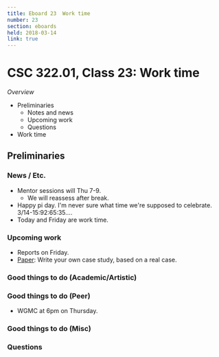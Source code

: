 ```yaml
---
title: Eboard 23  Work time
number: 23
section: eboards
held: 2018-03-14
link: true
---
```

CSC 322.01, Class 23:  Work time
================================

_Overview_

* Preliminaries
    * Notes and news
    * Upcoming work
    * Questions
* Work time

Preliminaries
-------------

### News / Etc.

* Mentor sessions will Thu 7-9.
    * We will reassess after break.
* Happy pi day.  I'm never sure what time we're supposed to celebrate.
  3/14-15:92:65:35....
* Today and Friday are work time.

### Upcoming work

* Reports on Friday.
* [Paper](../assignments/paper): Write your own case study, based on a 
  real case.

### Good things to do (Academic/Artistic)

### Good things to do (Peer)

* WGMC at 6pm on Thursday.

### Good things to do (Misc)

### Questions


